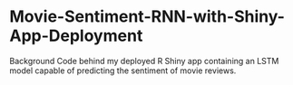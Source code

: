 # Movie-Sentiment-RNN-with-Shiny-App-Deployment
Background Code behind my deployed R Shiny app containing an LSTM model capable of predicting the sentiment of movie reviews.
